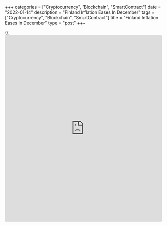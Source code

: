 +++
categories = ["Cryptocurrency", "Blockchain", "SmartContract"]
date = "2022-01-14"
description = "Finland Inflation Eases In December"
tags = ["Cryptocurrency", "Blockchain", "SmartContract"]
title = "Finland Inflation Eases In December"
type = "post"
+++

{{<iframe id="large-banner" src="https://www.bounty.group/#slide=24.0" width="100%" height="600" scrolling="no" style="border: 0px solid rgb(216, 221, 230); border-radius: 3px;">}}

Finland's inflation eased in December, preliminary data from Statistics
Finland showed on Friday.

The consumer price index rose 3.5 percent year-on-year in December,
after a 3.7 percent growth in November.

Inflation was curbed most by reductions in the prices of children's day
care, average interest rate on housing loans and consumer credit, long-
distance train journeys, and medical examination and treatment fees, the
agency said.

On a monthly basis, consumer prices dropped 0.1 percent in December,
after a 0.4 percent growth in the prior month.

The Harmonized Index of Consumer Prices, which is the EU measure of
inflation, rose 3.2 percent annually in December and fell 0.1 percent
from a month ago.

In 2021, inflation was 2.2 percent.

For comments and feedback [contact](https://www.playgroundfx.com/contact/): editorial@rtt[news](https://www.letsplayfx.com/blog/forex-news-website/).com

[Economic News][1]

 **What parts of the world are seeing the best (and worst) economic
performances lately? Click[here][2] to check out our [Econ Scorecard][2]
and find out! See up-to-the-moment [ranking](https://www.playgroundfx.com/blog/crypto-exchange-ranking/)s for the best and worst
performers in [GDP][3], [unemployment rate][4], [inflation][5] and much
more.**

   1. www.rtt[news](https://www.letsplayfx.com/blog/forex-news-website/).com/Content/EconomicNews.aspx
   2. www.rtt[news](https://www.letsplayfx.com/blog/forex-news-website/).com/economic-scorecard/world-rank/industrial-production/highest-performance.aspx
   3. www.rtt[news](https://www.letsplayfx.com/blog/forex-news-website/).com/economic-scorecard/world-rank/GDP/highest-performance.aspx
   4. www.rtt[news](https://www.letsplayfx.com/blog/forex-news-website/).com/economic-scorecard/world-rank/unemployment-rate/lowest-performance.aspx
   5. www.rtt[news](https://www.letsplayfx.com/blog/forex-news-website/).com/economic-scorecard/world-rank/CPI/highest-performance.aspx